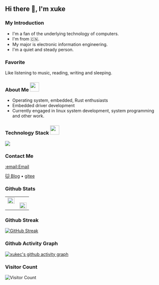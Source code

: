 ## Hi there 👋, I'm xuke

<!--
**xukec/xukec** is a ✨ _special_ ✨ repository because its `README.md` (this file) appears on your GitHub profile.

Here are some ideas to get you started:

- 🔭 I’m currently working on ...
- 🌱 I’m currently learning ...
- 👯 I’m looking to collaborate on ...
- 🤔 I’m looking for help with ...
- 💬 Ask me about ...
- 📫 How to reach me: ...
- 😄 Pronouns: ...
- ⚡ Fun fact: ...
-->

  
### My Introduction  

- I'm a fan of the underlying technology of computers.
- I'm from 🇨🇳.
- My major is electronic information engineering.
- I'm a quiet and steady person.

### Favorite

Like listening to music, reading, writing and sleeping.

<h3>About Me <img src="https://media.giphy.com/media/mGcNjsfWAjY5AEZNw6/giphy.gif" width="30"></h3>

- Operating system, embedded, Rust enthusiasts
- Embedded driver development
- Currently engaged in linux system development, system programming and other work.

<h3>Technology Stack <img src="https://media.giphy.com/media/WUlplcMpOCEmTGBtBW/giphy.gif" width="30"></h3>
<p>
  <a href="https://skillicons.dev">
    <img src="https://skillicons.dev/icons?i=c,rust" />
  </a>
</p>

### Contact Me

<p>
  <a target="_blank" href="mailto:xuke0931@qq.com"">:email:Email</a>
</p>
<p>
  <a target="_blank" href="https://blog.csdn.net/m0_65835264">🐱 Blog</a> •
  <a target="_blank" href="https://gitee.com/xukec">gitee</a>
</p>
  
### Github Stats  

<table><tr><td valign="top" width="50%">

<img src="https://github-readme-stats.vercel.app/api?username=xukec&show_icons=true&count_private=true&theme=tokyonight&hide_border=true" align="left" style="width: 100%" />

</td><td valign="top" width="50%">

<img src="https://github-readme-stats.vercel.app/api/top-langs/?username=xukec&hide_border=true&theme=tokyonight&layout=compact" align="left" style="width: 100%" /></td></tr></table>

### Github Streak
[![GitHub Streak](https://streak-stats.demolab.com?user=xukec&theme=tokyonight&locale=zh_Hans)](https://git.io/streak-stats)

### Github Activity Graph
[![xukec's github activity graph](https://github-readme-activity-graph.vercel.app/graph?username=xukec&theme=vue)](https://github.com/ashutosh00710/github-readme-activity-graph)

### Visitor Count
![Visitor Count](https://profile-counter.glitch.me/xukec/count.svg)

